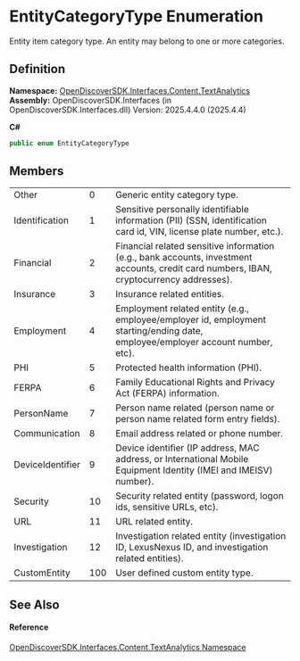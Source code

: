 # EntityCategoryType Enumeration


Entity item category type. An entity may belong to one or more categories.



## Definition
**Namespace:** <a href="12331b25-bce3-6a9b-929b-46b5cf49471c">OpenDiscoverSDK.Interfaces.Content.TextAnalytics</a>  
**Assembly:** OpenDiscoverSDK.Interfaces (in OpenDiscoverSDK.Interfaces.dll) Version: 2025.4.4.0 (2025.4.4)

**C#**
``` C#
public enum EntityCategoryType
```



## Members
<table>
<tr>
<td>Other</td>
<td>0</td>
<td>Generic entity category type.</td></tr>
<tr>
<td>Identification</td>
<td>1</td>
<td>Sensitive personally identifiable information (PII) (SSN, identification card id, VIN, license plate number, etc.).</td></tr>
<tr>
<td>Financial</td>
<td>2</td>
<td>Financial related sensitive information (e.g., bank accounts, investment accounts, credit card numbers, IBAN, cryptocurrency addresses).</td></tr>
<tr>
<td>Insurance</td>
<td>3</td>
<td>Insurance related entities.</td></tr>
<tr>
<td>Employment</td>
<td>4</td>
<td>Employment related entity (e.g., employee/employer id, employment starting/ending date, employee/employer account number, etc).</td></tr>
<tr>
<td>PHI</td>
<td>5</td>
<td>Protected health information (PHI).</td></tr>
<tr>
<td>FERPA</td>
<td>6</td>
<td>Family Educational Rights and Privacy Act (FERPA) information.</td></tr>
<tr>
<td>PersonName</td>
<td>7</td>
<td>Person name related (person name or person name related form entry fields).</td></tr>
<tr>
<td>Communication</td>
<td>8</td>
<td>Email address related or phone number.</td></tr>
<tr>
<td>DeviceIdentifier</td>
<td>9</td>
<td>Device identifier (IP address, MAC address, or International Mobile Equipment Identity (IMEI and IMEISV) number).</td></tr>
<tr>
<td>Security</td>
<td>10</td>
<td>Security related entity (password, logon ids, sensitive URLs, etc).</td></tr>
<tr>
<td>URL</td>
<td>11</td>
<td>URL related entity.</td></tr>
<tr>
<td>Investigation</td>
<td>12</td>
<td>Investigation related entity (investigation ID, LexusNexus ID, and investigation related entities).</td></tr>
<tr>
<td>CustomEntity</td>
<td>100</td>
<td>User defined custom entity type.</td></tr>
</table>

## See Also


#### Reference
<a href="12331b25-bce3-6a9b-929b-46b5cf49471c">OpenDiscoverSDK.Interfaces.Content.TextAnalytics Namespace</a>  
